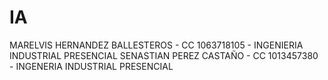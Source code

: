 # IA
MARELVIS HERNANDEZ BALLESTEROS - CC 1063718105 - INGENIERIA INDUSTRIAL PRESENCIAL
SENASTIAN PEREZ CASTAÑO - CC 1013457380 - INGENERIA INDUSTRIAL PRESENCIAL
